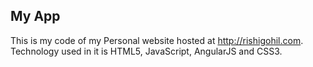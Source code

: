 ## My App

This is my code of my Personal website hosted at http://rishigohil.com. Technology used in it is HTML5, JavaScript, AngularJS and CSS3. 
